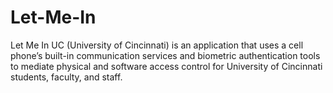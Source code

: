 # Let-Me-In
Let Me In UC (University of Cincinnati) is an application that uses a cell phone’s built-in communication services and biometric authentication tools to mediate physical and software access control for University of Cincinnati students, faculty, and staff.  
